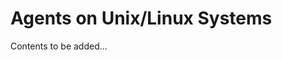 [title]: # (*nix Agents)
[tags]: # (endpoints)
[priority]: # (3)
# Agents on Unix/Linux Systems

Contents to be added... 

<!-- TODO -->